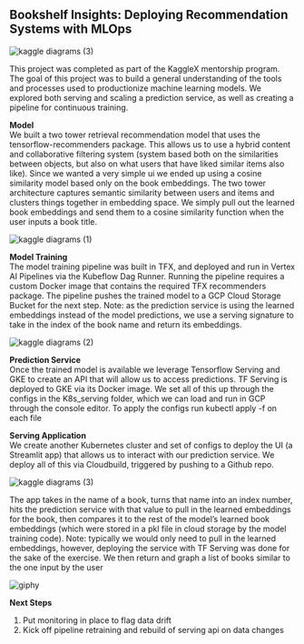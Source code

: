 <h2>Bookshelf Insights: Deploying Recommendation Systems with MLOps</h2>



![kaggle diagrams (3)](https://github.com/erevear/books_recommender/assets/11822655/ea44077f-bcc4-48bf-96fb-10883a24036e)


This project was completed as part of the KaggleX mentorship program. The goal of this project was to build a general understanding of the tools and processes used to productionize machine learning models. We explored both serving and scaling a prediction service, as well as creating a pipeline for continuous training.

<b>Model</b><br>
We built a two tower retrieval recommendation model that uses the tensorflow-recommenders package. This allows us to use a hybrid content and collaborative filtering system (system based both on the similarities between objects, but also on what users that have liked similar items also like). 
Since we wanted a very simple ui we ended up using a cosine similarity model based only on the book embeddings. The two tower architecture captures semantic similarity between users and items and clusters things together in embedding space. We simply pull out the learned book embeddings and send them to a cosine similarity function when the user inputs a book title.

![kaggle diagrams (1)](https://github.com/erevear/books_recommender/assets/11822655/2a7a972a-7097-4f45-9be0-0d500b0318d0)

<b>Model Training</b><br>
The model training pipeline was built in TFX, and deployed and run in Vertex AI Pipelines via the Kubeflow Dag Runner. Running the pipeline requires a custom Docker image that contains the required TFX recommenders package.
The pipeline pushes the trained model to a GCP Cloud Storage Bucket for the next step.
Note: as the prediction service is using the learned embeddings instead of the model predictions, we use a serving signature to take in the index of the book name and return its embeddings.


![kaggle diagrams (2)](https://github.com/erevear/books_recommender/assets/11822655/8ca6d5be-9b03-4f85-844c-ccca0706af21)

<b>Prediction Service</b><br>
Once the trained model is available we leverage Tensorflow Serving and GKE to create an API that will allow us to access predictions. 
TF Serving is deployed to GKE via its Docker image. We set all of this up through the configs in the K8s_serving folder, which we can load and run in GCP through the console editor. To apply the configs run kubectl apply -f on each file

<b>Serving Application</b><br>
We create another Kubernetes cluster and set of configs to deploy the UI (a Streamlit app) that allows us to interact with our prediction service. We deploy all of this via Cloudbuild, triggered by pushing to a Github repo.

![kaggle diagrams (3)](https://github.com/erevear/books_recommender/assets/11822655/85f4218d-190e-43bb-9827-80b00d93ed33)


The app takes in the name of a book, turns that name into an index number, hits the prediction service with that value to pull in the learned embeddings for the book, then compares it to the rest of the model’s learned book embeddings (which were stored in a pkl file in cloud storage by the model training code). 
Note: typically we would only need to pull in the learned embeddings, however, deploying the service with TF Serving was done for the sake of the exercise.
We then return and graph a list of books similar to the one input by the user

![giphy](https://github.com/erevear/books_recommender/assets/11822655/37a92fba-e29d-4288-aaca-e786e43f0c6f)

<b>Next Steps</b><br>
1. Put monitoring in place to flag data drift
2. Kick off pipeline retraining and rebuild of serving api on data changes
